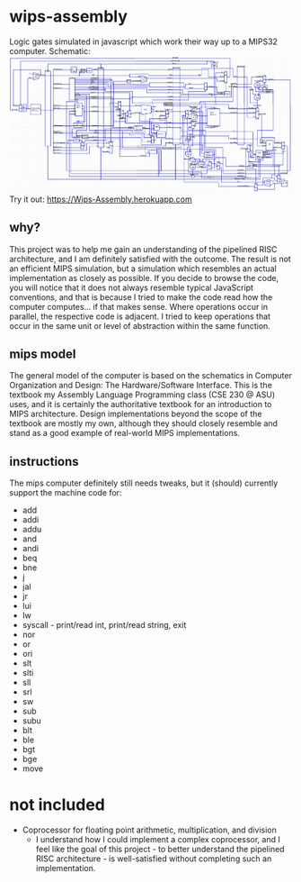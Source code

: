 # wips-assembly
Logic gates simulated in javascript which work their way up to a MIPS32 computer.
Schematic: ![Schematic](/schematics/mipsSchematic07.png)
Try it out: https://Wips-Assembly.herokuapp.com
## why?
This project was to help me gain an understanding of the pipelined RISC architecture, and I am definitely satisfied with the outcome. The result is not an efficient MIPS simulation, but a simulation which resembles an actual implementation as closely as possible. If you decide to browse the code, you will notice that it does not always resemble typical JavaScript conventions, and that is because I tried to make the code read how the computer computes... if that makes sense. Where operations occur in parallel, the respective code is adjacent. I tried to keep operations that occur in the same unit or level of abstraction within the same function.
## mips model
The general model of the computer is based on the schematics in Computer Organization and Design: The Hardware/Software Interface. This is the textbook my Assembly Language Programming class (CSE 230 @ ASU) uses, and it is certainly the authoritative textbook for an introduction to MIPS architecture. Design implementations beyond the scope of the textbook are mostly my own, although they should closely resemble and stand as a good example of real-world MIPS implementations.
## instructions
The mips computer definitely still needs tweaks, but it (should) currently support the machine code for:
- add
- addi
- addu
- and     
- andi       
- beq        
- bne        
- j          
- jal        
- jr         
- lui        
- lw         
- syscall - print/read int, print/read string, exit
- nor     
- or      
- ori        
- slt     
- slti       
- sll     
- srl     
- sw         
- sub     
- subu  
- blt
- ble
- bgt
- bge
- move 

# not included
- Coprocessor for floating point arithmetic, multiplication, and division
  - I understand how I could implement a complex coprocessor, and I feel like the goal of this project - to better understand the pipelined RISC architecture - is well-satisfied without completing such an implementation.